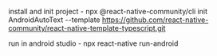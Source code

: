 install and init project  - npx @react-native-community/cli init AndroidAutoText --template https://github.com/react-native-community/react-native-template-typescript.git

run in android  studio - npx react-native run-android 
